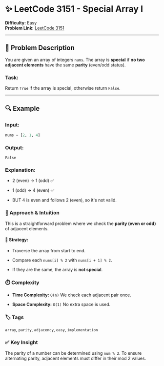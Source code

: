 # ✨ LeetCode 3151 - Special Array I

**Difficulty:** Easy  
**Problem Link:** [LeetCode 3151](https://leetcode.com/problems/special-array-i)

---

## 🧩 Problem Description

You are given an array of integers `nums`. The array is **special** if **no two adjacent elements** have the same **parity** (even/odd status).

### Task:
Return `True` if the array is special, otherwise return `False`.

---

## 🔍 Example

### Input:
```python
nums = [2, 1, 4]
```

### Output:
`False`

### Explanation:

- 2 (even) → 1 (odd) ✅

- 1 (odd) → 4 (even) ✅

- BUT 4 is even and follows 2 (even), so it's not valid.

### 🧠 Approach & Intuition
This is a straightforward problem where we check the **parity (even or odd)** of adjacent elements.

#### 🔧 Strategy:

- Traverse the array from start to end.

- Compare each `nums[i] % 2` with `nums[i + 1] % 2`.

- If they are the same, the array is **not special**.

### ⏱️ Complexity

- **Time Complexity:** `O(n)`
We check each adjacent pair once.

- **Space Complexity:** `O(1)`
No extra space is used.

### 🏷️ Tags
`array`, `parity`, `adjacency`, `easy`, `implementation`

### ✅ Key Insight
The parity of a number can be determined using `num % 2`. To ensure alternating parity, adjacent elements must differ in their mod 2 values.